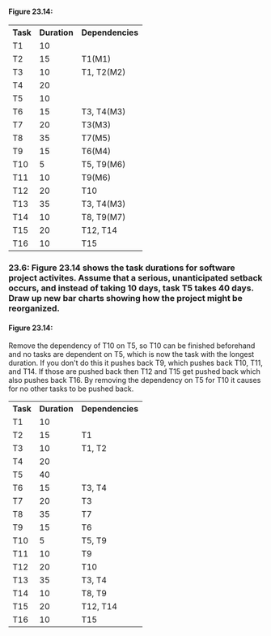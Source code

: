 <h4>Figure 23.14:</h4>
<table>
  <tr>
    <th>Task</th>
    <th>Duration</th>
    <th>Dependencies</th>
  </tr>
  <tr>
    <td>T1</td>
    <td>10</td>
    <td></td>
  </tr>
  <tr>
    <td>T2</td>
    <td>15</td>
    <td>T1(M1)</td>
  </tr>
  <tr>
    <td>T3</td>
    <td>10</td>
    <td>T1, T2(M2)</td>
  </tr>
  <tr>
    <td>T4</td>
    <td>20</td>
    <td></td>
  </tr>
  <tr>
    <td>T5</td>
    <td>10</td>
    <td></td>
  </tr>
  <tr>
    <td>T6</td>
    <td>15</td>
    <td>T3, T4(M3)</td>
  </tr>
  <tr>
    <td>T7</td>
    <td>20</td>
    <td>T3(M3)</td>
  </tr>
  <tr>
    <td>T8</td>
    <td>35</td>
    <td>T7(M5)</td>
  </tr>
  <tr>
    <td>T9</td>
    <td>15</td>
    <td>T6(M4)</td>
  </tr>
  <tr>
    <td>T10</td>
    <td>5</td>
    <td>T5, T9(M6)</td>
  </tr>
  <tr>
    <td>T11</td>
    <td>10</td>
    <td>T9(M6)</td>
  </tr>
  <tr>
    <td>T12</td>
    <td>20</td>
    <td>T10</td>
  </tr>
  <tr>
    <td>T13</td>
    <td>35</td>
    <td>T3, T4(M3)</td>
  </tr>
  <tr>
    <td>T14</td>
    <td>10</td>
    <td>T8, T9(M7)</td>
  </tr>
  <tr>
    <td>T15</td>
    <td>20</td>
    <td>T12, T14</td>
  </tr>
  <tr>
    <td>T16</td>
    <td>10</td>
    <td>T15</td>
  </tr>
</table>
<h3>23.6: Figure 23.14 shows the task durations for software project activites. Assume that a serious, unanticipated setback occurs, and instead of taking 10 days, task T5 takes 40 days. Draw up new bar charts showing how the project might be reorganized.</h3>
<h4>Figure 23.14:</h4>
<p>Remove the dependency of T10 on T5, so T10 can be finished beforehand and no tasks are dependent on T5, which is now the task with the longest duration. If you don't do this it pushes back T9, which pushes back T10, T11, and T14. If those are pushed back then T12 and T15 get pushed back which also pushes back T16. By removing the dependency on T5 for T10 it causes for no other tasks to be pushed back.</p>
<table>
  <tr>
    <th>Task</th>
    <th>Duration</th>
    <th>Dependencies</th>
  </tr>
  <tr>
    <td>T1</td>
    <td>10</td>
    <td></td>
  </tr>
  <tr>
    <td>T2</td>
    <td>15</td>
    <td>T1</td>
  </tr>
  <tr>
    <td>T3</td>
    <td>10</td>
    <td>T1, T2</td>
  </tr>
  <tr>
    <td>T4</td>
    <td>20</td>
    <td></td>
  </tr>
  <tr>
    <td>T5</td>
    <td>40</td>
    <td></td>
  </tr>
  <tr>
    <td>T6</td>
    <td>15</td>
    <td>T3, T4</td>
  </tr>
  <tr>
    <td>T7</td>
    <td>20</td>
    <td>T3</td>
  </tr>
  <tr>
    <td>T8</td>
    <td>35</td>
    <td>T7</td>
  </tr>
  <tr>
    <td>T9</td>
    <td>15</td>
    <td>T6</td>
  </tr>
  <tr>
    <td>T10</td>
    <td>5</td>
    <td>T5, T9</td>
  </tr>
  <tr>
    <td>T11</td>
    <td>10</td>
    <td>T9</td>
  </tr>
  <tr>
    <td>T12</td>
    <td>20</td>
    <td>T10</td>
  </tr>
  <tr>
    <td>T13</td>
    <td>35</td>
    <td>T3, T4</td>
  </tr>
  <tr>
    <td>T14</td>
    <td>10</td>
    <td>T8, T9</td>
  </tr>
  <tr>
    <td>T15</td>
    <td>20</td>
    <td>T12, T14</td>
  </tr>
  <tr>
    <td>T16</td>
    <td>10</td>
    <td>T15</td>
  </tr>
</table>
